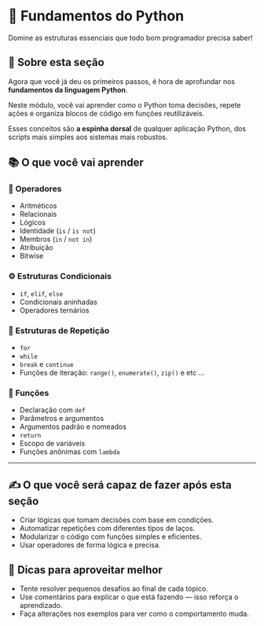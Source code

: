 # 📘 Fundamentos do Python

Domine as estruturas essenciais que todo bom programador precisa saber!

## 🔹 Sobre esta seção  

Agora que você já deu os primeiros passos, é hora de aprofundar nos **fundamentos da linguagem Python**.

Neste módulo, você vai aprender como o Python toma decisões, repete ações e organiza blocos de código em funções reutilizáveis.

Esses conceitos são **a espinha dorsal** de qualquer aplicação Python, dos scripts mais simples aos sistemas mais robustos.

## 📚 O que você vai aprender

### 🔢 Operadores

- Aritméticos
- Relacionais
- Lógicos
- Identidade (`is` / `is not`)
- Membros (`in` / `not in`)
- Atribuição
- Bitwise

### ⚙️ Estruturas Condicionais

- `if`, `elif`, `else`
- Condicionais aninhadas
- Operadores ternários

### 🔁 Estruturas de Repetição

- `for`
- `while`
- `break` e `continue`
- Funções de iteração: `range()`, `enumerate()`, `zip()` e etc ...

### 🧰 Funções

- Declaração com `def`
- Parâmetros e argumentos
- Argumentos padrão e nomeados
- `return`
- Escopo de variáveis
- Funções anônimas com `lambda`

---

## ✍️ O que você será capaz de fazer após esta seção

- Criar lógicas que tomam decisões com base em condições.
- Automatizar repetições com diferentes tipos de laços.
- Modularizar o código com funções simples e eficientes.
- Usar operadores de forma lógica e precisa.

## 🚀 Dicas para aproveitar melhor

- Tente resolver pequenos desafios ao final de cada tópico.
- Use comentários para explicar o que está fazendo — isso reforça o aprendizado.
- Faça alterações nos exemplos para ver como o comportamento muda.
